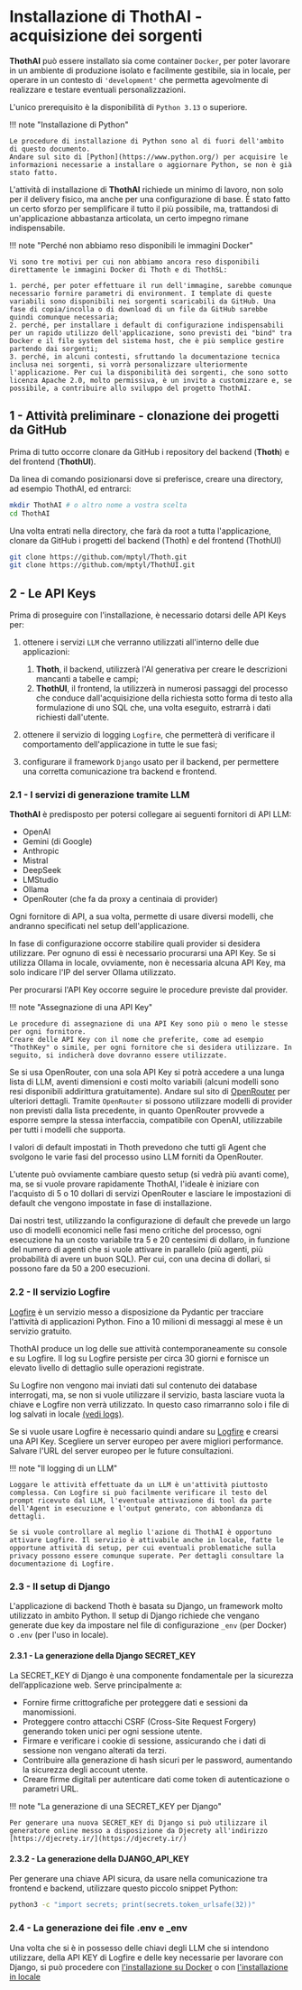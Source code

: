 # Installazione di ThothAI - acquisizione dei sorgenti
**ThothAI** può essere installato sia come container `Docker`, per poter lavorare in un ambiente di produzione isolato e facilmente gestibile, 
sia in locale, per operare in un contesto di `'development'` che permetta agevolmente di realizzare e testare eventuali personalizzazioni.

L'unico prerequisito è la disponibilità di `Python 3.13` o superiore.

!!! note "Installazione di Python"

    Le procedure di installazione di Python sono al di fuori dell'ambito di questo documento.
    Andare sul sito di [Python](https://www.python.org/) per acquisire le informazioni necessarie a installare o aggiornare Python, se non è già stato fatto.

L'attività di installazione di **ThothAI** richiede un minimo di lavoro, non solo per il delivery fisico, ma anche per una configurazione di base. È stato fatto un certo sforzo
per semplificare il tutto il più possibile, ma, trattandosi di un'applicazione abbastanza articolata, un certo impegno rimane indispensabile.

!!! note "Perché non abbiamo reso disponibili le immagini Docker"

    Vi sono tre motivi per cui non abbiamo ancora reso disponibili direttamente le immagini Docker di Thoth e di ThothSL:

    1. perché, per poter effettuare il run dell'immagine, sarebbe comunque necessario fornire parametri di environment. I template di queste variabili sono disponibili nei sorgenti scaricabili da GitHub. Una fase di copia/incolla o di download di un file da GitHub sarebbe quindi comunque necessaria; 
    2. perché, per installare i default di configurazione indispensabili per un rapido utilizzo dell'applicazione, sono previsti dei "bind" tra Docker e il file system del sistema host, che è più semplice gestire partendo dai sorgenti;
    3. perché, in alcuni contesti, sfruttando la documentazione tecnica inclusa nei sorgenti, si vorrà personalizzare ulteriormente l'applicazione. Per cui la disponibilità dei sorgenti, che sono sotto licenza Apache 2.0, molto permissiva, è un invito a customizzare e, se possibile, a contribuire allo sviluppo del progetto ThothAI.

## 1 - Attività preliminare - clonazione dei progetti da GitHub
Prima di tutto occorre clonare da GitHub i repository del backend (**Thoth**) e del frontend (**ThothUI**). 

Da linea di comando posizionarsi dove si preferisce, creare una directory, ad esempio ThothAI, ed entrarci:
   ```bash
   mkdir ThothAI # o altro nome a vostra scelta
   cd ThothAI
   ```

Una volta entrati nella directory, che farà da root a tutta l'applicazione, clonare da GitHub i progetti del backend (Thoth) e del frontend (ThothUI)

   ```bash
   git clone https://github.com/mptyl/Thoth.git 
   git clone https://github.com/mptyl/ThothUI.git 
   ```

## 2 - Le API Keys
Prima di proseguire con l'installazione, è necessario dotarsi delle API Keys per:

1. ottenere i servizi `LLM` che verranno utilizzati all'interno delle due applicazioni:

    1. **Thoth**, il backend, utilizzerà l'AI generativa per creare le descrizioni mancanti a tabelle e campi; 
    2. **ThothUI**, il frontend, la utilizzerà in numerosi passaggi del processo che conduce dall'acquisizione della richiesta sotto forma di testo alla formulazione di uno SQL che, una volta eseguito, estrarrà i dati richiesti dall'utente.

2. ottenere il servizio di logging `Logfire`, che permetterà di verificare il comportamento dell'applicazione in tutte le sue fasi;
3. configurare il framework `Django` usato per il backend, per permettere una corretta comunicazione tra backend e frontend.
### 2.1 - I servizi di generazione tramite LLM
**ThothAI** è predisposto per potersi collegare ai seguenti fornitori di API LLM:

* OpenAI 
* Gemini (di Google)
* Anthropic 
* Mistral
* DeepSeek
* LMStudio
* Ollama
* OpenRouter (che fa da proxy a centinaia di provider)

Ogni fornitore di API, a sua volta, permette di usare diversi modelli, che andranno specificati nel setup dell'applicazione.

In fase di configurazione occorre stabilire quali provider si desidera utilizzare. Per ognuno di essi è necessario procurarsi una API Key.
Se si utilizza Ollama in locale, ovviamente, non è necessaria alcuna API Key, ma solo indicare l'IP del server Ollama utilizzato. 

Per procurarsi l'API Key occorre seguire le procedure previste dal provider.

!!! note "Assegnazione di una API Key"

    Le procedure di assegnazione di una API Key sono più o meno le stesse per ogni fornitore. 
    Creare delle API Key con il nome che preferite, come ad esempio "ThothKey" o simile, per ogni fornitore che si desidera utilizzare. In seguito, si indicherà dove dovranno essere utilizzate.

Se si usa OpenRouter, con una sola API Key si potrà accedere a una lunga lista di LLM, aventi dimensioni e costi molto variabili (alcuni modelli sono resi disponibili addirittura gratuitamente). Andare sul sito di [OpenRouter](https://openrouter.ai/) per ulteriori dettagli. Tramite `OpenRouter` si possono utilizzare modelli di provider non previsti dalla lista precedente, in quanto OpenRouter provvede a esporre sempre la stessa interfaccia, compatibile con OpenAI, utilizzabile per tutti i modelli che supporta.  

I valori di default impostati in Thoth prevedono che tutti gli Agent che svolgono le varie fasi del processo usino LLM forniti da OpenRouter. 

L'utente può ovviamente cambiare questo setup (si vedrà più avanti come), ma, se si vuole provare rapidamente ThothAI, l'ideale è iniziare con l'acquisto di 5 o 10 dollari di servizi OpenRouter e lasciare le impostazioni di default che vengono impostate in fase di installazione. 

Dai nostri test, utilizzando la configurazione di default che prevede un largo uso di modelli economici nelle fasi meno critiche del processo, ogni esecuzione ha un costo variabile tra 5 e 20 centesimi di dollaro, in funzione del numero di agenti che si vuole attivare in parallelo (più agenti, più probabilità di avere un buon SQL).
Per cui, con una decina di dollari, si possono fare da 50 a 200 esecuzioni.

### 2.2 - Il servizio Logfire
[Logfire](https://pydantic.dev/logfire) è un servizio messo a disposizione da Pydantic per tracciare l'attività di applicazioni Python. Fino a 10 milioni di messaggi al mese è un servizio gratuito.  

ThothAI produce un log delle sue attività contemporaneamente su console e su Logfire. Il log su Logfire persiste per circa 30 giorni e fornisce un elevato livello di dettaglio sulle operazioni registrate.

Su Logfire non vengono mai inviati dati sul contenuto dei database interrogati, ma, se non si vuole utilizzare il servizio, basta lasciare vuota la chiave e Logfire non verrà utilizzato. In questo caso rimarranno solo i file di log salvati in locale [(vedi logs)](../3-user_manual/3.4-logging/3.4.2-log_management.md).

Se si vuole usare Logfire è necessario quindi andare su [Logfire](https://pydantic.dev/logfire) e crearsi una API Key. Scegliere un server europeo per avere migliori performance. Salvare l'URL del server europeo per le future consultazioni. 

!!! note "Il logging di un LLM"

    Loggare le attività effettuate da un LLM è un'attività piuttosto complessa. Con Logfire si può facilmente verificare il testo del prompt ricevuto dal LLM, l'eventuale attivazione di tool da parte dell'Agent in esecuzione e l'output generato, con abbondanza di dettagli.
    
    Se si vuole controllare al meglio l'azione di ThothAI è opportuno attivare Logfire. Il servizio è attivabile anche in locale, fatte le opportune attività di setup, per cui eventuali problematiche sulla privacy possono essere comunque superate. Per dettagli consultare la documentazione di Logfire. 

### 2.3 - Il setup di Django

L'applicazione di backend Thoth è basata su Django, un framework molto utilizzato in ambito Python. Il setup di Django richiede che vengano generate due key da impostare nel file di configurazione `_env` (per Docker) o `.env` (per l'uso in locale).

#### 2.3.1 - La generazione della Django SECRET_KEY
La SECRET_KEY di Django è una componente fondamentale per la sicurezza dell’applicazione web. Serve principalmente a:

* Fornire firme crittografiche per proteggere dati e sessioni da manomissioni.
* Proteggere contro attacchi CSRF (Cross-Site Request Forgery) generando token unici per ogni sessione utente.
* Firmare e verificare i cookie di sessione, assicurando che i dati di sessione non vengano alterati da terzi.
* Contribuire alla generazione di hash sicuri per le password, aumentando la sicurezza degli account utente.
* Creare firme digitali per autenticare dati come token di autenticazione o parametri URL.

!!! note "La generazione di una SECRET_KEY per Django"

    Per generare una nuova SECRET_KEY di Django si può utilizzare il generatore online messo a disposizione da Djecrety all'indirizzo [https://djecrety.ir/](https://djecrety.ir/)



#### 2.3.2 - La generazione della DJANGO_API_KEY
Per generare una chiave API sicura, da usare nella comunicazione tra frontend e backend, utilizzare questo piccolo snippet Python:
```bash
python3 -c "import secrets; print(secrets.token_urlsafe(32))"
```

### 2.4 - La generazione dei file .env e _env
Una volta che si è in possesso delle chiavi degli LLM che si intendono utilizzare, della API KEY di Logfire e delle key necessarie per lavorare con Django, si può procedere con [l'installazione su Docker](../1-install/1.21-docker.md) o con [l'installazione in locale](../1-install/1.3-local.md)
